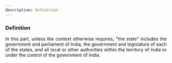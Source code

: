 ```yaml
---
description: Definition
---
```


### Definition
<div style="text-align: justify">

In this part, unless the context otherwise requires, "the state" includes the government and parliament of India, the government and legislature of each of the states, and all local or other authorities within the territory of India or under the control of the government of India.

</div>
